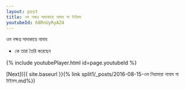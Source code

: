```yaml
---
layout: post
title: ওম নক্ষত্র সাদাকায়ে নামায গা টাইমস
youtubeId: 68RnUyRyAZ4
---
```

 
 
 ওম নক্ষত্র সাদাকায়ে নামায  
 
 -  কে তারা তৈরি করেছেন 
 
  
 
  
 
 
 
 
 
 


{% include youtubePlayer.html id=page.youtubeId %}
 
[Next]({{ site.baseurl }}{% link  split1/_posts/2016-08-15-ওম নিয়ামায়া নামায গা টাইমস.md%})
 
